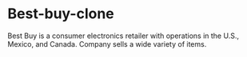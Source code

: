 # Best-buy-clone
Best Buy is a consumer electronics retailer with operations in the U.S., Mexico, and Canada. Company sells a wide variety of items.
